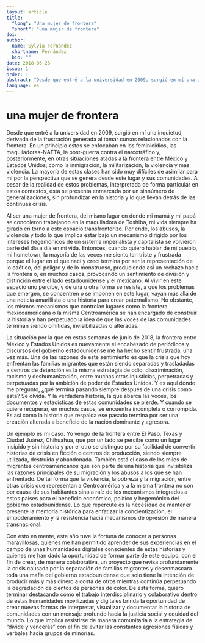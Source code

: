 ```yaml
---
layout: article
title: 
  "long": "Una mujer de frontera"
  "short": "una mujer de frontera"
doi:
author: 
  name: Sylvia Fernández
  shortname: Fernández
  bio: ""
date: 2018-06-23
issue: 1
order: 1
abstract: "Desde que entré a la universidad en 2009, surgió en mí una inquietud, derivada de la frustración generada al tomar cursos relacionados con la frontera."
language: es
---
```



# una mujer de frontera

Desde que entré a la universidad en 2009, surgió en mí una inquietud, derivada de la frustración generada al tomar cursos relacionados con la frontera. En un principio estos se enfocaban en los feminicidios, las maquiladoras-NAFTA, la post-guerra contra el narcotráfico y, posteriormente, en otras situaciones atadas a la frontera entre México y Estados Unidos, como la inmigración, la militarización, la violencia y más violencia. La mayoría de estas clases han sido muy difíciles de asimilar para mí por la perspectiva que se genera desde este lugar y sus comunidades. A pesar de la realidad de estos problemas, interpretada de forma particular en estos contextos, esta se presenta enmarcada por un sinnúmero de generalizaciones, sin profundizar en la historia y lo que llevan detrás de las continuas crisis.

Al ser una mujer de frontera, del mismo lugar en donde mi mamá y mi papá se conocieron trabajando en la maquiladora de Toshiba, mi vida siempre ha girado en torno a este espacio transfronterizo. Por ende, los abusos, la violencia y todo lo que implica estar bajo un mecanismo dirigido por los intereses hegemónicos de un sistema imperialista y capitalista se volvieron parte del día a día en mi vida. Entonces, cuando quiero hablar de mi pueblo, mi hometown, la mayoría de las veces me siento tan triste y frustrada porque el lugar en el que nací y crecí termina por ser la representación de lo caótico, del peligro y de lo monstruoso, produciendo así un rechazo hacia la frontera o, en muchos casos, provocando un sentimiento de división y distinción entre el lado estadounidense y el mexicano. Al vivir en este espacio uno percibe, y de una u otra forma se resiste, a que los problemas que emergen, se concentren o se imponen en este lugar, vayan más allá de una noticia amarillista o una historia para crear paternalismo. No obstante, los mismos mecanismos que controlan lugares como la frontera mexicoamericana o la misma Centroamérica se han encargado de construir la historia y han perpetuado la idea de que las voces de las comunidades terminan siendo omitidas, invisibilizadas o alteradas. 

La situación por la que en estas semanas de junio de 2018, la frontera entre México y Estados Unidos es nuevamente el encabezado de periódicos y discursos del gobierno estadounidense me ha hecho sentir frustrada, una vez más. Una de las razones de este sentimiento es que la crisis que hoy enfrentan las familias migrantes que están siendo separadas y trasladadas a centros de detención es la misma estrategia de odio, discriminación, racismo y deshumanización, entre muchas otras injusticias, perpetradas y perpetuadas por la ambición de poder de Estados Unidos. Y es aquí donde me pregunto, ¿qué termina pasando siempre después de una crisis como esta? Se olvida. Y la verdadera historia, la que abarca las voces, los documentos y estadísticas de estas comunidades se pierde. Y cuando se quiere recuperar, en muchos casos, se encuentra incompleta o corrompida. Es así como la historia que respalda ese pasado termina por ser una creación alterada a beneficio de la nación dominante y agresora. 

Un ejemplo es mi caso. Yo vengo de la frontera entre El Paso, Texas y Ciudad Juárez, Chihuahua, que por un lado se percibe como un lugar insípido y sin historia y por el otro se distingue por su facilidad de convertir historias de crisis en ficción o centros de producción, siendo siempre utilizada, destruida y abandonada. También está el caso de los miles de migrantes centroamericanos que son parte de una historia que invisibiliza las razones principales de su migración y los abusos a los que se han enfrentado. De tal forma que la violencia, la pobreza y la migración, entre otras crisis que representan a Centroamérica y a la misma frontera no son por causa de sus habitantes sino a raíz de los mecanismos integrados a estos países para el beneficio económico, político y hegemónico del gobierno estadounidense. Lo que repercute es la necesidad de mantener presente la memoria histórica para enfatizar la concientización, el empoderamiento y la resistencia hacia mecanismos de opresión de manera transnacional.

Con esto en mente, este año tuve la fortuna de conocer a personas maravillosas, quienes me han permitido aprender de sus experiencias en el campo de unas humanidades digitales conscientes de estas historias y quienes me han dado la oportunidad de formar parte de este equipo, con el fin de crear, de manera colaborativa, un proyecto que revisa profundamente la crisis causada por la separación de familias migrantes y desenmascara toda una mafia del gobierno estadounidense que solo tiene la intención de producir más y más dinero a costa de otros mientras continúa perpetuando la degradación de cientos de personas de color. De esta forma, quiero terminar destacando cómo el trabajo interdisciplinario y colaborativo dentro de estas humanidades movilizadas y digitales brinda la oportunidad de crear nuevas formas de interpretar, visualizar y documentar la historia de comunidades con un mensaje profundo hacia la justicia social y equidad del mundo. Lo que implica resistirse de manera comunitaria a la estrategia de “divide y vencerás” con el fin de evitar las constantes agresiones físicas y verbales hacia grupos de minorías. 

